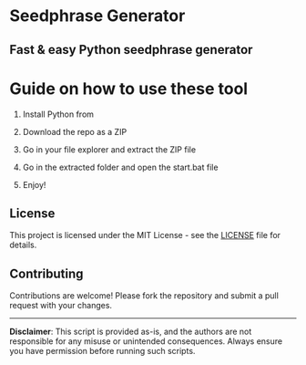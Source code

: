 # Seedphrase Generator

## Fast & easy Python seedphrase generator
 
# Guide on how to use these tool 

1. Install Python from

2. Download the repo as a ZIP 

3. Go in your file explorer and extract the ZIP file
  
4. Go in the extracted folder and open the start.bat file

5. Enjoy! 
  
## License

This project is licensed under the MIT License - see the [LICENSE](LICENSE) file for details. 
   
## Contributing

Contributions are welcome! Please fork the repository and submit a pull request with your changes.    
 
--- 
 
**Disclaimer**: This script is provided as-is, and the authors are not responsible for any misuse or unintended consequences. Always ensure you have permission before running such scripts.